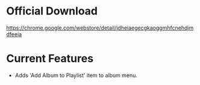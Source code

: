 Official Download
=================

https://chrome.google.com/webstore/detail/jdheiaegecgkaoggmhfcnehdjmdfeeia


Current Features
================

* Adds 'Add Album to Playlist' item to album menu.
